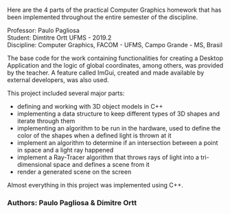 Here are the 4 parts of the practical Computer Graphics homework that has been implemented throughout the entire semester of the discipline.

Professor: Paulo Pagliosa  
Student: Dimtitre Ortt UFMS - 2019.2  
Discipline: Computer Graphics, FACOM - UFMS, Campo Grande - MS, Brasil  

The base code for the work containing functionalities for creating a Desktop Application and the logic of global coordinates, among others, was provided by the teacher. A feature called ImGui, created and made available by external developers, was also used.


This project included several major parts:
- defining and working with 3D object models in C++
- implementing a data structure to keep different types of 3D shapes and iterate through them
- implementing an algorithm to be run in the hardware, used to define the color of the shapes when a defined light is thrown at it
- implement an algorithm to determine if an intersection between a point in space and a light ray happened
- implement a Ray-Tracer algorithm that throws rays of light into a tri-dimensional space and defines a scene from it
- render a generated scene on the screen

Almost everything in this project was implemented using C++.


### Authors: Paulo Pagliosa & Dimitre Ortt

